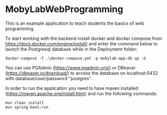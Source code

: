 # MobyLabWebProgramming

This is an example application to teach students the basics of web programming.

To start working with the backend install docker and docker compose from https://docs.docker.com/engine/install/ and enter the command below to launch the Postgresql database while in the Deployment folder:

```shell showLineNumbers
docker-compose -f .\docker-compose.yml -p mobylab-app-db up -d
```

You can use PGAdmin (https://www.pgadmin.org/) or DBeaver (https://dbeaver.io/download/) to access the database on localhost:5432 with database/user/password "postgres".

In order to run the application you need to have maven installed (https://maven.apache.org/install.html) and run the following commands:

```shell showLineNumbers
mvn clean install
mvn spring-boot:run
```